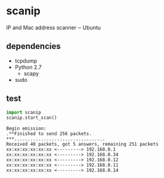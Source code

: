 # scanip
IP and Mac address scanner ‒ Ubuntu

## dependencies
- tcpdump
- Python 2.7
  - scapy
- sudo

## test
```python
import scanip
scanip.start_scan()
```

```
Begin emission:
.**Finished to send 256 packets.
***..................................
Received 40 packets, got 5 answers, remaining 251 packets
xx:xx:xx:xx:xx:xx <---------> 192.168.0.1
xx:xx:xx:xx:xx:xx <---------> 192.168.0.34
xx:xx:xx:xx:xx:xx <---------> 192.168.0.12
xx:xx:xx:xx:xx:xx <---------> 192.168.0.11
xx:xx:xx:xx:xx:xx <---------> 192.168.0.14
```

